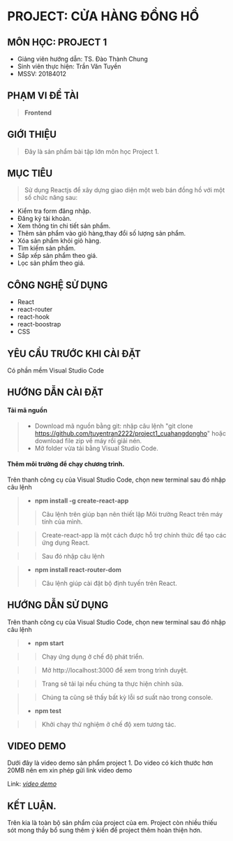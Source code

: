 # PROJECT: CỬA HÀNG ĐỒNG HỒ

## MÔN HỌC: PROJECT 1

* Giảng viên hướng dẫn: TS. Đào Thành Chung
* Sinh viên thực hiện: Trần Văn Tuyền
* MSSV: 20184012
## PHẠM VI ĐỀ TÀI
> **Frontend**

## GIỚI THIỆU
> Đây là sản phẩm bài tập lớn môn học Project 1.
## MỤC TIÊU
> Sử dụng Reactjs để xây dựng giao diện một web bán đồng hồ với một số chức năng sau:
* Kiểm tra form đăng nhập.
* Đăng ký tài khoản.
* Xem thông tin chi tiết sản phẩm.
* Thêm sản phẩm vào giỏ hàng,thay đổi số lượng sản phẩm.
* Xóa sản phẩm khỏi giỏ hàng.
* Tìm kiếm sản phẩm.
* Sắp xếp sản phẩm theo giá.
* Lọc sản phẩm theo giá.
 
## CÔNG NGHỆ SỬ DỤNG
* React
* react-router
* react-hook
* react-boostrap
* CSS

## YÊU CẦU TRƯỚC KHI CÀI ĐẶT
 Có phần mềm Visual Studio Code
 
## HƯỚNG DẪN CÀI ĐẶT
#### Tải mã nguồn
> * Download mã nguồn bằng git: nhập câu lệnh "git clone https://github.com/tuyentran2222/project1_cuahangdongho" hoặc download file zip về máy rồi giải nén.
> * Mở folder vừa tải bằng Visual Studio Code.
#### Thêm môi trường để chạy chương trình.
 Trên thanh công cụ của Visual Studio Code, chọn new terminal sau đó nhập câu lệnh
>* **npm install -g create-react-app**
 >> Câu lệnh trên giúp bạn nên thiết lập Môi trường React trên máy tính của mình.

 >> Create-react-app là một cách được hỗ trợ chính thức để tạo các ứng dụng React.

 >> Sau đó nhập câu lệnh

> * **npm install react-router-dom**
 >> Câu lệnh giúp cài đặt bộ định tuyến trên React.


## HƯỚNG DẪN SỬ DỤNG
Trên thanh công cụ của Visual Studio Code, chọn new terminal sau đó nhập câu lệnh
>* **npm start**
 
 >> Chạy ứng dụng ở chế độ phát triển.
 
 >> Mở http://localhost:3000 để xem trong trình duyệt.
 
 >> Trang sẽ tải lại nếu chúng ta thực hiện chỉnh sửa.
 
 >> Chúng ta cũng sẽ thấy bất kỳ lỗi sơ suất nào trong console.
>* **npm test**

 >> Khởi chạy thử nghiệm ở chế độ xem tương tác.

## VIDEO DEMO

Dưới đây là video demo sản phẩm project 1.
Do video có kích thước hơn 20MB nên em xin phép gửi link video demo

Link: *[video demo](https://youtu.be/hLqPwApHFec)*
## KẾT LUẬN.

Trên kia là toàn bộ sản phẩm của project của em.
Project còn nhiều thiếu sót mong thầy bổ sung thêm ý kiến để project thêm hoàn thiện hơn.




